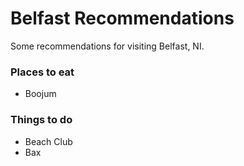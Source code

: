 # Belfast Recommendations

Some recommendations for visiting Belfast, NI.

### Places to eat

- Boojum

### Things to do

- Beach Club
- Bax
